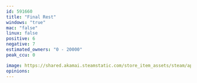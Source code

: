 ```yaml
---
id: 591660
title: "Final Rest"
windows: "true"
mac: "false"
linux: false
positive: 6
negative: 7
estimated_owners: "0 - 20000"
peak_ccu: 0

image: https://shared.akamai.steamstatic.com/store_item_assets/steam/apps/591660/header.jpg?t=1540013946
opinions:
---
```

